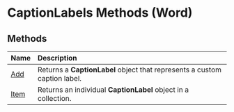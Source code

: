 
# CaptionLabels Methods (Word)

## Methods



|**Name**|**Description**|
|:-----|:-----|
|[Add](f74af8c0-fa16-8ea2-3012-ac207d187502.md)|Returns a  **CaptionLabel** object that represents a custom caption label.|
|[Item](84ca51e3-6a0a-b30b-a3eb-874543ce8c42.md)|Returns an individual  **CaptionLabel** object in a collection.|
